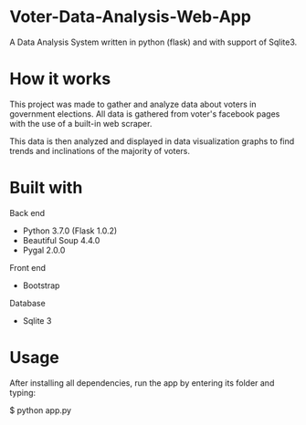 # Voter-Data-Analysis-Web-App
A Data Analysis System written in python (flask) and with support of Sqlite3.

# How it works
This project was made to gather and analyze data about voters in government elections. All data is gathered from 
voter's facebook pages with the use of a built-in web scraper. 

This data is then analyzed and displayed in data visualization graphs to find trends and inclinations of the majority of voters.

# Built with
Back end
* Python 3.7.0 (Flask 1.0.2) 
* Beautiful Soup 4.4.0 
* Pygal 2.0.0 

Front end
* Bootstrap 

Database
* Sqlite 3 

# Usage
After installing all dependencies, run the app by entering its folder and typing:

$ python app.py
